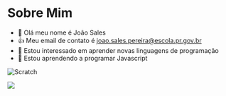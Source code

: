 # Sobre Mim
- 👋 Olá meu nome é João Sales
- :+1: Meu email de contato é joao.sales.pereira@escola.pr.gov.br
- 👀 Estou interessado em aprender novas linguagens de programação
- 🌱 Estou aprendendo a programar Javascript

![Scratch](https://img.shields.io/badge/Scratch-4D97FF?style=for-the-badge&logo=Scratch&logoColor=white)

![](https://img.shields.io/badge/JavaScript-323330?style=for-the-badge&logo=javascript&logoColor=F7DF1E)
